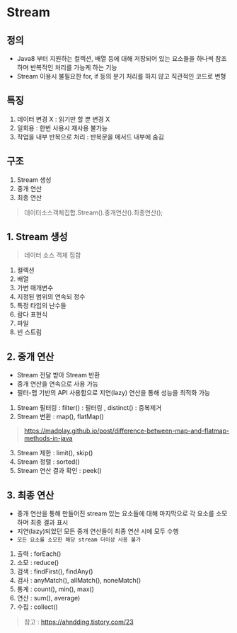 # Stream

## 정의
- Java8 부터 지원하는 컬렉션, 배열 등에 대해 저장되어 있는 요소들을 하나씩 참조하며 반복적인 처리를 가능케 하는 기능
- Stream 이용시 불필요한 for, if 등의 분기 처리를 하지 않고 직관적인 코드로 변형

## 특징
1. 데이터 변경 X : 읽기만 할 뿐 변경 X
2. 일회용 : 한번 사용시 재사용 불가능
3. 작업을 내부 반복으로 처리 : 반복문을 메서드 내부에 숨김

## 구조
1. Stream 생성
2. 중개 연산
3. 최종 연산

> 데이터소스객체집합.Stream().중개연산().최종연산();

## 1. Stream 생성

> 데이터 소스 객체 집합

1. 컬렉션
2. 배열
3. 가변 매개변수
4. 지정된 범위의 연속되 정수
5. 특정 타입의 난수들
6. 람다 표현식
7. 파일
8. 빈 스트림

## 2. 중개 연산

- Stream 전달 받아 Stream 반환
- 중개 연산을 연속으로 사용 가능
- 필터-맵 기반의 API 사용함으로 지연(lazy) 연산을 통해 성능을 최적화 가능

1. Stream 필터링 : filter() : 필터링 , distinct() : 중복제거
2. Stream 변환 : map(), flatMap()
> https://madplay.github.io/post/difference-between-map-and-flatmap-methods-in-java
3. Stream 제한 : limit(), skip()
4. Stream 정렬 : sorted()
5. Stream 연산 결과 확인 : peek()


## 3. 최종 연산

- 중개 연산을 통해 만들어진 stream 있는 요소들에 대해 마지막으로 각 요소를 소모하며 최종 결과 표시
- 지연(lazy)되었던 모든 중개 연산들이 최종 연산 시에 모두 수행
- `모든 요소를 소모한 해당 stream 더이상 사용 불가`

1. 출력 : forEach()
2. 소모 : reduce()
3. 검색 : findFirst(), findAny()
4. 검사 : anyMatch(), allMatch(), noneMatch()
5. 통계 : count(), min(), max()
6. 연산 : sum(), average)
7. 수집 : collect()

> 참고 : https://ahndding.tistory.com/23

